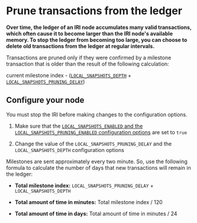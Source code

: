 # Prune transactions from the ledger

**Over time, the ledger of an IRI node accumulates many valid transactions, which often cause it to become larger than the IRI node's available memory. To stop the ledger from becoming too large, you can choose to delete old transactions from the ledger at regular intervals.**

Transactions are pruned only if they were confirmed by a milestone transaction that is older than the result of the following calculation:

current milestone index - ([`LOCAL_SNAPSHOTS_DEPTH`](../references/iri-configuration-options.md#local-snapshots-depth) +
[`LOCAL_SNAPSHOTS_PRUNING_DELAY`](../references/iri-configuration-options.md#local-snapshots-pruning-delay))

## Configure your node

You must stop the IRI before making changes to the configuration options.

1. Make sure that the [`LOCAL_SNAPSHOTS_ENABLED` and the `LOCAL_SNAPSHOTS_PRUNING_ENABLED` configuration options](../references/iri-configuration-options.md#local-snapshots) are set to `true`

2. Change the value of the `LOCAL_SNAPSHOTS_PRUNING_DELAY` and the `LOCAL_SNAPSHOTS_DEPTH` configuration options

Milestones are sent approximately every two minute. So, use the following formula to calculate the number of days that new transactions will remain in the ledger:

* **Total milestone index:** `LOCAL_SNAPSHOTS_PRUNING_DELAY` + `LOCAL_SNAPSHOTS_DEPTH` 

* **Total amount of time in minutes:** Total milestone index / 120

* **Total amount of time in days:** Total amount of time in minutes / 24